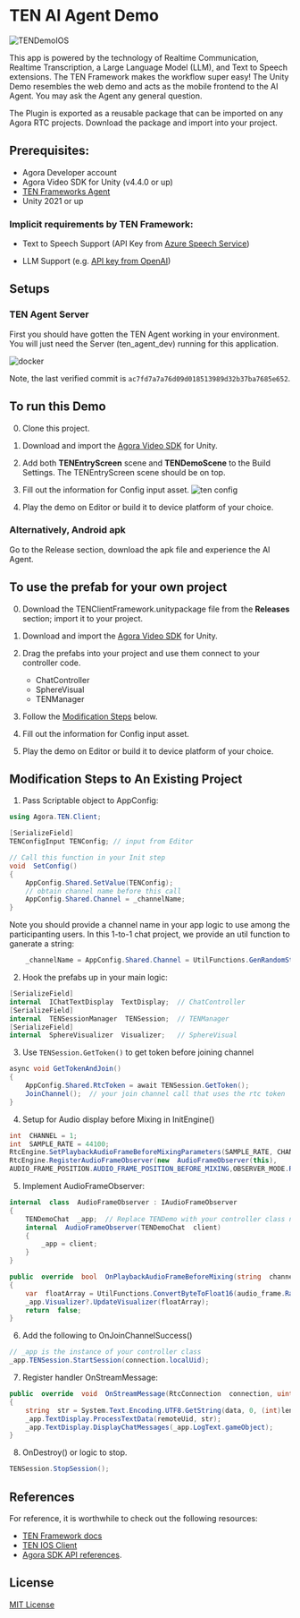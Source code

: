 # TEN AI Agent Demo

  

![TENDemoIOS](https://github.com/user-attachments/assets/8ea3df82-61ba-4fa2-ba43-52b85040a27f)
  

This app is powered by the technology of Realtime Communication, Realtime Transcription, a Large Language Model (LLM), and Text to Speech extensions. The TEN Framework makes the workflow super easy! The Unity Demo resembles the web demo and acts as the mobile frontend to the AI Agent. You may ask the Agent any general question.

The Plugin is exported as a reusable package that can be imported on any Agora RTC projects. Download the package and import into your project.


## Prerequisites:

- Agora Developer account
- Agora Video SDK for Unity (v4.4.0 or up)
- [TEN Frameworks Agent](https://github.com/TEN-framework/TEN-Agent)
- Unity 2021 or up

  

### Implicit requirements by TEN Framework:

- Text to Speech Support (API Key from [Azure Speech Service](https://portal.azure.com/#view/Microsoft_Azure_ProjectOxford/CognitiveServicesHub/~/SpeechServices))

- LLM Support (e.g. [API key from OpenAI](https://platform.openai.com/api-keys))

## Setups

### TEN Agent Server

First you should have gotten the TEN Agent working in your environment. You will just need the Server (ten_agent_dev) running for this application.

![docker](https://github.com/user-attachments/assets/f292ad45-7be7-458a-b40a-46cce847809f)

Note, the last verified commit is `ac7fd7a7a76d09d018513989d32b37ba7685e652`.

  

## To run this Demo
0. Clone this project.
1. Download and import the [Agora Video SDK](https://docs.agora.io/en/sdks?platform=unity) for Unity.
2. Add both **TENEntryScreen** scene and **TENDemoScene** to the Build Settings. The TENEntryScreen scene should be on top.
3. Fill out the information for Config input asset.
![ten config](https://github.com/user-attachments/assets/4eab50db-a885-4d06-a349-64c3cadd188f)

4. Play the demo on Editor or build it to device platform of your choice.  

### Alternatively, Android apk
Go to the Release section, download the apk file and experience the AI Agent.

## To use the prefab for your own project
0. Download the TENClientFramework.unitypackage file from the **Releases** section; import it to your project.
1. Download and import the [Agora Video SDK](https://docs.agora.io/en/sdks?platform=unity) for Unity.
2. Drag the prefabs into your project and use them connect to your controller code.
	- ChatController
	- SphereVisual
	- TENManager
3. Follow the [Modification Steps](#modification-steps-to-an-existing-project) below.
4. Fill out the information for Config input asset.

5. Play the demo on Editor or build it to device platform of your choice. 

## Modification Steps to An Existing Project

1. Pass Scriptable object to AppConfig:

```csharp
using Agora.TEN.Client;
```
```csharp
[SerializeField]
TENConfigInput TENConfig; // input from Editor

// Call this function in your Init step
void  SetConfig()
{
	AppConfig.Shared.SetValue(TENConfig);
	// obtain channel name before this call
    AppConfig.Shared.Channel = _channelName;
}
```
Note you should provide a channel name in your app logic to use among the participanting users.  In this 1-to-1 chat project, we provide an util function to ganerate a string:
```csharp
    _channelName = AppConfig.Shared.Channel = UtilFunctions.GenRandomString("agora_", 5);
```

2. Hook the prefabs up in your main logic:

```csharp
[SerializeField]
internal  IChatTextDisplay  TextDisplay;  // ChatController
[SerializeField]
internal  TENSessionManager  TENSession;  // TENManager
[SerializeField]
internal  SphereVisualizer  Visualizer;   // SphereVisual
```

3. Use `TENSession.GetToken()` to get token before joining channel
```csharp
async void GetTokenAndJoin()
{
    AppConfig.Shared.RtcToken = await TENSession.GetToken();
    JoinChannel();  // your join channel call that uses the rtc token
}
```

4. Setup for Audio display before Mixing in InitEngine()

```csharp
int  CHANNEL = 1;
int  SAMPLE_RATE = 44100;
RtcEngine.SetPlaybackAudioFrameBeforeMixingParameters(SAMPLE_RATE, CHANNEL);
RtcEngine.RegisterAudioFrameObserver(new  AudioFrameObserver(this),
AUDIO_FRAME_POSITION.AUDIO_FRAME_POSITION_BEFORE_MIXING,OBSERVER_MODE.RAW_DATA);
```

5. Implement AudioFrameObserver:
```csharp
internal  class  AudioFrameObserver : IAudioFrameObserver
{
	TENDemoChat  _app;  // Replace TENDemo with your controller class name
	internal  AudioFrameObserver(TENDemoChat  client)
	{
		_app = client;
	}
}

public  override  bool  OnPlaybackAudioFrameBeforeMixing(string  channel_id, uint  uid,AudioFrame  audio_frame)
{
	var  floatArray = UtilFunctions.ConvertByteToFloat16(audio_frame.RawBuffer);
	_app.Visualizer?.UpdateVisualizer(floatArray);
	return  false;
}
```

  
  

6. Add the following to OnJoinChannelSuccess()
```csharp
// _app is the instance of your controller class
_app.TENSession.StartSession(connection.localUid);
```

7. Register handler OnStreamMessage:
```csharp
public  override  void  OnStreamMessage(RtcConnection  connection, uint  remoteUid, int  streamId, byte[] data, ulong  length, ulong  sentTs)
{
	string  str = System.Text.Encoding.UTF8.GetString(data, 0, (int)length);
	_app.TextDisplay.ProcessTextData(remoteUid, str);
	_app.TextDisplay.DisplayChatMessages(_app.LogText.gameObject);
}

```

8. OnDestroy() or logic to stop.

```csharp
TENSession.StopSession();
```

## References

For reference, it is worthwhile to check out the following resources:

* [TEN Framework docs](https://doc.theten.ai/)
* [TEN IOS Client](https://github.com/AgoraIO-Community/TEN-AI-Demo-IOS)
* [Agora SDK API references](https://api-ref.agora.io/en/voice-sdk/ios/4.x/documentation/agorartckit).


  

## License

[MIT License](https://github.com/icywind/TEN-AI-Demo-IOS/blob/main/LICENSE)